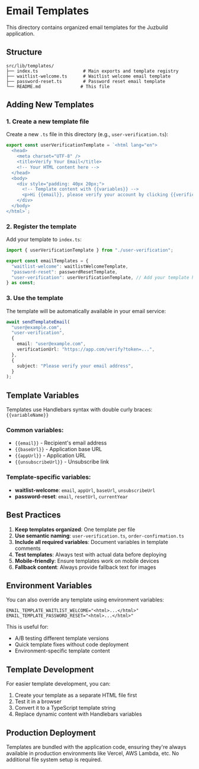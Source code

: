 # Email Templates

This directory contains organized email templates for the Juzbuild application.

## Structure

```
src/lib/templates/
├── index.ts                 # Main exports and template registry
├── waitlist-welcome.ts      # Waitlist welcome email template
├── password-reset.ts        # Password reset email template
└── README.md               # This file
```

## Adding New Templates

### 1. Create a new template file

Create a new `.ts` file in this directory (e.g., `user-verification.ts`):

```typescript
export const userVerificationTemplate = `<html lang="en">
  <head>
    <meta charset="UTF-8" />
    <title>Verify Your Email</title>
    <!-- Your HTML content here -->
  </head>
  <body>
    <div style="padding: 40px 20px;">
      <!-- Template content with {{variables}} -->
      <p>Hi {{email}}, please verify your account by clicking {{verificationUrl}}</p>
    </div>
  </body>
</html>`;
```

### 2. Register the template

Add your template to `index.ts`:

```typescript
import { userVerificationTemplate } from "./user-verification";

export const emailTemplates = {
  "waitlist-welcome": waitlistWelcomeTemplate,
  "password-reset": passwordResetTemplate,
  "user-verification": userVerificationTemplate, // Add your template here
} as const;
```

### 3. Use the template

The template will be automatically available in your email service:

```typescript
await sendTemplateEmail(
  "user@example.com",
  "user-verification",
  {
    email: "user@example.com",
    verificationUrl: "https://app.com/verify?token=...",
  },
  {
    subject: "Please verify your email address",
  }
);
```

## Template Variables

Templates use Handlebars syntax with double curly braces: `{{variableName}}`

### Common variables:

- `{{email}}` - Recipient's email address
- `{{baseUrl}}` - Application base URL
- `{{appUrl}}` - Application URL
- `{{unsubscribeUrl}}` - Unsubscribe link

### Template-specific variables:

- **waitlist-welcome**: `email`, `appUrl`, `baseUrl`, `unsubscribeUrl`
- **password-reset**: `email`, `resetUrl`, `currentYear`

## Best Practices

1. **Keep templates organized**: One template per file
2. **Use semantic naming**: `user-verification.ts`, `order-confirmation.ts`
3. **Include all required variables**: Document variables in template comments
4. **Test templates**: Always test with actual data before deploying
5. **Mobile-friendly**: Ensure templates work on mobile devices
6. **Fallback content**: Always provide fallback text for images

## Environment Variables

You can also override any template using environment variables:

```
EMAIL_TEMPLATE_WAITLIST_WELCOME="<html>...</html>"
EMAIL_TEMPLATE_PASSWORD_RESET="<html>...</html>"
```

This is useful for:

- A/B testing different template versions
- Quick template fixes without code deployment
- Environment-specific template content

## Template Development

For easier template development, you can:

1. Create your template as a separate HTML file first
2. Test it in a browser
3. Convert it to a TypeScript template string
4. Replace dynamic content with Handlebars variables

## Production Deployment

Templates are bundled with the application code, ensuring they're always available in production environments like Vercel, AWS Lambda, etc. No additional file system setup is required.
